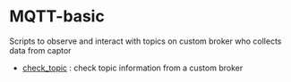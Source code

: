 # MQTT-basic
Scripts to observe and interact with topics on custom broker who collects data from captor

* [check_topic](https://github.com/Jouskaio/MQTT-basic/blob/main/check_topic.sh) : check topic information from a custom broker
